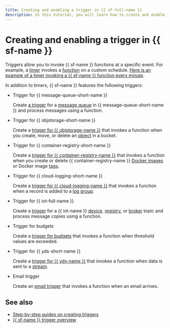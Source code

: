 ```yaml
---
title: Creating and enabling a trigger in {{ sf-full-name }}
description: In this tutorial, you will learn how to create and enable a trigger in {{ sf-name }}.
---
```


# Creating and enabling a trigger in {{ sf-name }}

Triggers allow you to invoke {{ sf-name }} functions at a specific event. For example, a [timer](../../concepts/trigger/timer.md) invokes a [function](../../concepts/function.md) on a custom schedule. [Here is an example of a timer invoking a {{ sf-name }} function every minute](./timer-quickstart.md).

In addition to timers, {{ sf-name }} features the following triggers:

* Trigger for {{ message-queue-short-name }}

   Create [a trigger](../../concepts/trigger/ymq-trigger.md) for a [message queue](../../../message-queue/concepts/queue.md) in {{ message-queue-short-name }} and process messages using a function.

* Trigger for {{ objstorage-short-name }}

   Create a [trigger for {{ objstorage-name }}](../../concepts/trigger/os-trigger.md) that invokes a function when you create, move, or delete an [object](../../../storage/concepts/object.md) in a bucket.

* Trigger for {{ container-registry-short-name }}

   Create a [trigger for {{ container-registry-name }}](../../concepts/trigger/cr-trigger.md) that invokes a function when you create or delete {{ container-registry-name }} [Docker images](../../../container-registry/concepts/docker-image.md) or Docker image [tags](../../../container-registry/concepts/docker-image.md#version).

* Trigger for {{ cloud-logging-short-name }}

   Create a [trigger for {{ cloud-logging-name }}](../../concepts/trigger/cloud-logging-trigger.md) that invokes a function when a record is added to a [log group](../../../logging/concepts/log-group.md).

* Trigger for {{ iot-full-name }}

   Create a [trigger](../../concepts/trigger/iot-core-trigger.md) for a {{ iot-name }} [device](../../../iot-core/concepts/index.md#device), [registry](../../../iot-core/concepts/index.md#registry), or [broker](../../../iot-core/concepts/index.md#broker) topic and process message copies using a function.

* Trigger for budgets

   Create a [trigger for budgets](../../concepts/trigger/budget-trigger.md) that invokes a function when threshold values are exceeded.

* Trigger for {{ yds-short-name }}

   Create a [trigger for {{ yds-name }}](../../concepts/trigger/data-streams-trigger.md) that invokes a function when data is sent to a [stream](../../../data-streams/concepts/glossary.md#stream-concepts).

* Email trigger

   Create an [email trigger](../../concepts/trigger/mail-trigger.md) that invokes a function when an email arrives.

## See also

* [Step-by-step guides on creating triggers](../../operations/index.md#trigger-create)
* [{{ sf-name }} trigger overview](../../concepts/trigger/index.md)
